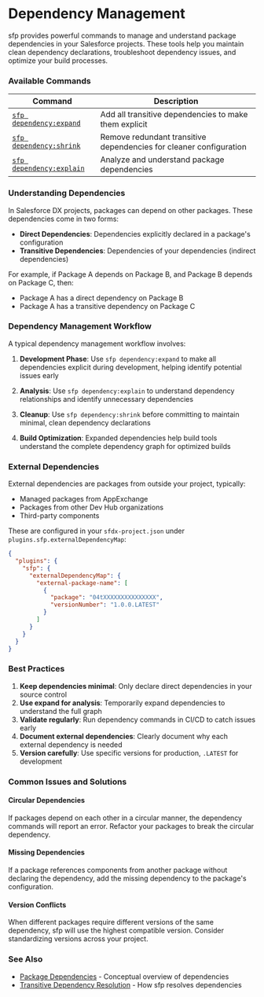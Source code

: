 # Dependency Management

sfp provides powerful commands to manage and understand package dependencies in your Salesforce projects. These tools help you maintain clean dependency declarations, troubleshoot dependency issues, and optimize your build processes.

### Available Commands

| Command | Description |
|---------|-------------|
| [`sfp dependency:expand`](expand-dependencies.md) | Add all transitive dependencies to make them explicit |
| [`sfp dependency:shrink`](shrink-dependencies.md) | Remove redundant transitive dependencies for cleaner configuration |
| [`sfp dependency:explain`](explain-dependencies.md) | Analyze and understand package dependencies |

### Understanding Dependencies

In Salesforce DX projects, packages can depend on other packages. These dependencies come in two forms:

* **Direct Dependencies**: Dependencies explicitly declared in a package's configuration
* **Transitive Dependencies**: Dependencies of your dependencies (indirect dependencies)

For example, if Package A depends on Package B, and Package B depends on Package C, then:
- Package A has a direct dependency on Package B
- Package A has a transitive dependency on Package C

### Dependency Management Workflow

A typical dependency management workflow involves:

1. **Development Phase**: Use `sfp dependency:expand` to make all dependencies explicit during development, helping identify potential issues early

2. **Analysis**: Use `sfp dependency:explain` to understand dependency relationships and identify unnecessary dependencies

3. **Cleanup**: Use `sfp dependency:shrink` before committing to maintain minimal, clean dependency declarations

4. **Build Optimization**: Expanded dependencies help build tools understand the complete dependency graph for optimized builds

### External Dependencies

External dependencies are packages from outside your project, typically:
- Managed packages from AppExchange
- Packages from other Dev Hub organizations
- Third-party components

These are configured in your `sfdx-project.json` under `plugins.sfp.externalDependencyMap`:

```json
{
  "plugins": {
    "sfp": {
      "externalDependencyMap": {
        "external-package-name": [
          {
            "package": "04tXXXXXXXXXXXXXXX",
            "versionNumber": "1.0.0.LATEST"
          }
        ]
      }
    }
  }
}
```

### Best Practices

1. **Keep dependencies minimal**: Only declare direct dependencies in your source control
2. **Use expand for analysis**: Temporarily expand dependencies to understand the full graph
3. **Validate regularly**: Run dependency commands in CI/CD to catch issues early
4. **Document external dependencies**: Clearly document why each external dependency is needed
5. **Version carefully**: Use specific versions for production, `.LATEST` for development

### Common Issues and Solutions

#### Circular Dependencies
If packages depend on each other in a circular manner, the dependency commands will report an error. Refactor your packages to break the circular dependency.

#### Missing Dependencies
If a package references components from another package without declaring the dependency, add the missing dependency to the package's configuration.

#### Version Conflicts
When different packages require different versions of the same dependency, sfp will use the highest compatible version. Consider standardizing versions across your project.

### See Also

* [Package Dependencies](../../concepts/dependency-management.md) - Conceptual overview of dependencies
* [Transitive Dependency Resolution](../../concepts/transitive-dependency-resolution.md) - How sfp resolves dependencies
